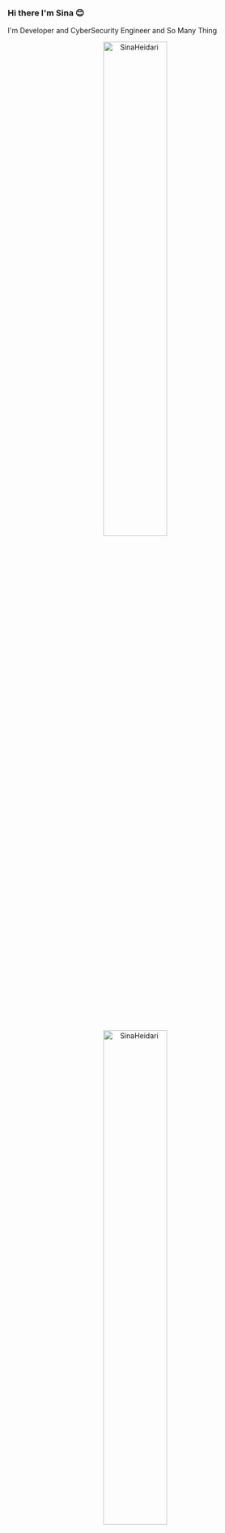 ### Hi there I'm Sina 😊
I'm Developer and CyberSecurity Engineer and So Many Thing

<div align="center">
<img width="50%" src="https://github-readme-stats.vercel.app/api/top-langs/?username=Heidarisina&layout=compact&hide=TSQL&theme=dracula" alt="SinaHeidari" />
</div>
<div align="center">
<img width="50%" src="https://github-readme-stats.vercel.app/api?username=Heidarisina&show_icons=true&theme=dracula)" alt="SinaHeidari" />
</div>

![Anurag's GitHub stats](https://github-readme-stats.vercel.app/api/top-langs/?username=Heidarisina&layout=compact&hide=TSQL&theme=dracula)

![Anurag's GitHub stats](https://github-readme-stats.vercel.app/api?username=Heidarisina&show_icons=true&theme=dracula)
